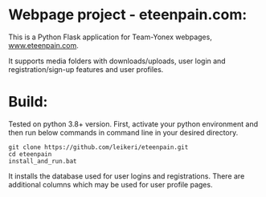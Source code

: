 # Webpage project - eteenpain.com:
This is a Python Flask application for Team-Yonex webpages, www.eteenpain.com.

It supports media folders with downloads/uploads, user login and registration/sign-up features and user profiles.

# Build:
Tested on python 3.8+ version. First, activate your python environment and then run below commands in command line in your desired directory.

```
git clone https://github.com/leikeri/eteenpain.git
cd eteenpain
install_and_run.bat
```

It installs the database used for user logins and registrations. There are additional columns which may be used for user profile pages.

